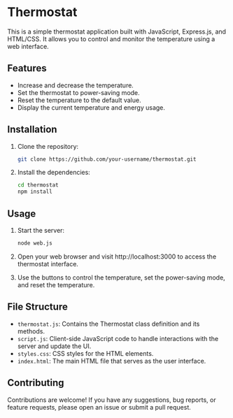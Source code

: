 # Thermostat

This is a simple thermostat application built with JavaScript, Express.js, and HTML/CSS. It allows you to control and monitor the temperature using a web interface.

## Features

- Increase and decrease the temperature.
- Set the thermostat to power-saving mode.
- Reset the temperature to the default value.
- Display the current temperature and energy usage.

## Installation

1. Clone the repository:

   ```bash
   git clone https://github.com/your-username/thermostat.git
   ```
   
2. Install the dependencies:
   
   ```bash
   cd thermostat
   npm install
   ```
   
## Usage

1. Start the server:
  
   ```bash
   node web.js
   ```
   
2. Open your web browser and visit http://localhost:3000 to access the thermostat interface.

3. Use the buttons to control the temperature, set the power-saving mode, and reset the temperature.

## File Structure

* `thermostat.js`: Contains the Thermostat class definition and its methods.
* `script.js`: Client-side JavaScript code to handle interactions with the server and update the UI.
* `styles.css`: CSS styles for the HTML elements.
* `index.html`: The main HTML file that serves as the user interface.

## Contributing

Contributions are welcome! If you have any suggestions, bug reports, or feature requests, please open an issue or submit a pull request.
